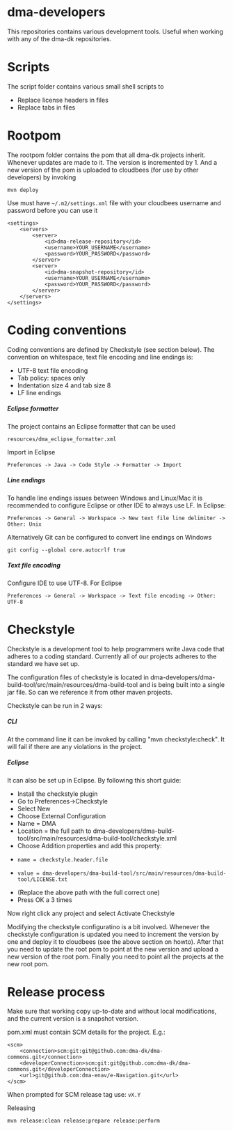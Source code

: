 dma-developers
==============
This repositories contains various development tools. Useful when working with any of the dma-dk repositories.

Scripts
========================
The script folder contains various small shell scripts to
+ Replace license headers in files
+ Replace tabs in files

Rootpom
=========================
The rootpom folder contains the pom that all dma-dk projects inherit.
Whenever updates are made to it. The version is incremented by 1.
And a new version of the pom is uploaded to cloudbees (for use by other developers) by invoking

    mvn deploy

Use must have `~/.m2/settings.xml` file with your cloudbees username and password before you can use it

    <settings>
        <servers>
            <server>
                <id>dma-release-repository</id>
                <username>YOUR_USERNAME</username>
                <password>YOUR_PASSWORD</password>
            </server>
            <server>
                <id>dma-snapshot-repository</id>
                <username>YOUR_USERNAME</username>
                <password>YOUR_PASSWORD</password>
            </server>
        </servers>
    </settings>        

Coding conventions
===============================
Coding conventions are defined by Checkstyle (see section below). The convention
on whitespace, text file encoding and line endings is:
  * UTF-8 text file encoding
  * Tab policy: spaces only
  * Indentation size 4 and tab size 8
  * LF line endings

##### Eclipse formatter
The project contains an Eclipse formatter that can be used
    
    resources/dma_eclipse_formatter.xml

Import in Eclipse

    Preferences -> Java -> Code Style -> Formatter -> Import

##### Line endings
To handle line endings issues between Windows and Linux/Mac it is recommended to configure
Eclipse or other IDE to always use LF. In Eclipse:

    Preferences -> General -> Workspace -> New text file line delimiter -> Other: Unix

Alternatively Git can be configured to convert line endings on Windows

    git config --global core.autocrlf true

##### Text file encoding
Configure IDE to use UTF-8. For Eclipse

    Preferences -> General -> Workspace -> Text file encoding -> Other: UTF-8


Checkstyle
===============================
Checkstyle is a development tool to help programmers write Java code that adheres to a coding standard.
Currently all of our projects adheres to the standard we have set up.

The configuration files of checkstyle is located in 
dma-developers/dma-build-tool/src/main/resources/dma-build-tool
and is being built into a single jar file. So can we reference it
from other maven projects.

Checkstyle can be run in 2 ways:

##### CLI
At the command line it can be invoked by calling "mvn checkstyle:check". It will fail if
there are any violations in the project. 

##### Eclipse
It can also be set up in Eclipse. By following this short guide:
+ Install the checkstyle plugin
+ Go to Preferences->Checkstyle
+ Select New 
+ Choose External Configuration
+ Name = DMA
+   Location = the full path to dma-developers/dma-build-tool/src/main/resources/dma-build-tool/checkstyle.xml
+   Choose Addition properties and add this property:
+     name = checkstyle.header.file
+     value = dma-developers/dma-build-tool/src/main/resources/dma-build-tool/LICENSE.txt
+   (Replace the above path with the full correct one)
+   Press OK a 3 times

Now right click any project and select Activate Checkstyle

Modifying the checkstyle configuratino is a bit involved.
Whenever the checkstyle configuration is updated you need to increment the version by one and deploy it to cloudbees
(see the above section on howto). After that you need to update the root pom to point at the new version and upload a new
version of the root pom. Finally you need to point all the projects at the new root pom.

Release process
===============================

Make sure that working copy up-to-date and without local modifications, and the current version is a snapshot version.

pom.xml must contain SCM details for the project. E.g.:

    <scm>
        <connection>scm:git:git@github.com:dma-dk/dma-commons.git</connection>
        <developerConnection>scm:git:git@github.com:dma-dk/dma-commons.git</developerConnection>
        <url>git@github.com:dma-enav/e-Navigation.git</url>
    </scm>

When prompted for SCM release tag use: `vX.Y`

Releasing

    mvn release:clean release:prepare release:perform
